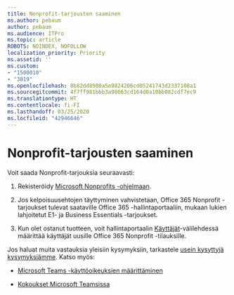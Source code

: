 ```yaml
---
title: Nonprofit-tarjousten saaminen
ms.author: pebaum
author: pebaum
ms.audience: ITPro
ms.topic: article
ROBOTS: NOINDEX, NOFOLLOW
localization_priority: Priority
ms.assetid: ''
ms.custom:
- "1500010"
- "3819"
ms.openlocfilehash: 8b82dd8900a5e9824206cd05241743d2337108a1
ms.sourcegitcommit: 4f7ff981bbb3a98663cd164d0a10bb082cdf7ec9
ms.translationtype: HT
ms.contentlocale: fi-FI
ms.lasthandoff: 03/25/2020
ms.locfileid: "42946646"
---
```

# <a name="how-to-get-nonprofit-offers"></a>Nonprofit-tarjousten saaminen

Voit saada Nonprofit-tarjouksia seuraavasti:

1. Rekisteröidy [Microsoft Nonprofits -ohjelmaan](https://go.microsoft.com/fwlink/p/?linkid=2008962).

2. Jos kelpoisuusehtojen täyttyminen vahvistetaan, Office 365 Nonprofit -tarjoukset tulevat saataville Office 365 -hallintaportaaliin, mukaan lukien lahjoitetut E1- ja Business Essentials -tarjoukset.

3. Kun olet ostanut tuotteen, voit hallintaportaalin [Käyttäjät](https://admin.microsoft.com/Adminportal/Home#/users)-välilehdessä määrittää käyttäjät uusille Office 365 Nonprofit -tilauksille.

Jos haluat muita vastauksia yleisiin kysymyksiin, tarkastele [usein kysyttyjä kysymyksiämme](https://www.microsoft.com/microsoft-365/nonprofit/office-365-nonprofit#coreui-heading-67lnrlz). Katso myös:

- [Microsoft Teams -käyttöoikeuksien määrittäminen](https://docs.microsoft.com/MicrosoftTeams/assign-teams-licenses)

- [Kokoukset Microsoft Teamsissa](https://docs.microsoft.com/MicrosoftTeams/tutorial-meetings-in-teams)